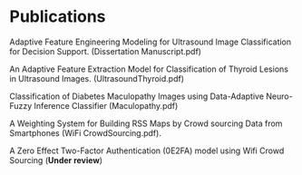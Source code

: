 # Publications
Adaptive Feature Engineering Modeling for Ultrasound Image Classification for Decision Support. (Dissertation Manuscript.pdf)

An Adaptive Feature Extraction Model for Classification of Thyroid Lesions in Ultrasound Images. (UltrasoundThyroid.pdf)

Classification of Diabetes Maculopathy Images using Data-Adaptive Neuro-Fuzzy Inference Classifier (Maculopathy.pdf)

A Weighting System for Building RSS Maps by Crowd sourcing Data from Smartphones (WiFi CrowdSourcing.pdf).

A Zero Effect Two-Factor Authentication (0E2FA) model using Wifi Crowd Sourcing (**Under review**)
